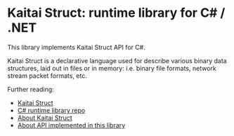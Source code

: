 ﻿# Kaitai Struct: runtime library for C# / .NET

This library implements Kaitai Struct API for C#.

Kaitai Struct is a declarative language used for describe various binary
data structures, laid out in files or in memory: i.e. binary file
formats, network stream packet formats, etc.

Further reading:

* [Kaitai Struct](https://github.com/kaitai-io)
* [C# runtime library repo](https://github.com/kaitai-io/kaitai_struct_csharp_runtime)
* [About Kaitai Struct](http://kaitai.io/)
* [About API implemented in this library](http://doc.kaitai.io/stream_api.html)